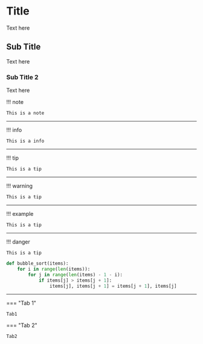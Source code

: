 # Title

Text here


## Sub Title

Text here


### Sub Title 2

Text here

!!! note

    This is a note

---

!!! info

    This is a info

---

!!! tip

    This is a tip

---

!!! warning

    This is a tip

---

!!! example

    This is a tip

---

!!! danger

    This is a tip


``` py title="bubble_sort.py"
def bubble_sort(items):
    for i in range(len(items)):
        for j in range(len(items) - 1 - i):
            if items[j] > items[j + 1]:
                items[j], items[j + 1] = items[j + 1], items[j]
```

---

=== "Tab 1"

    Tab1

=== "Tab 2"

    Tab2